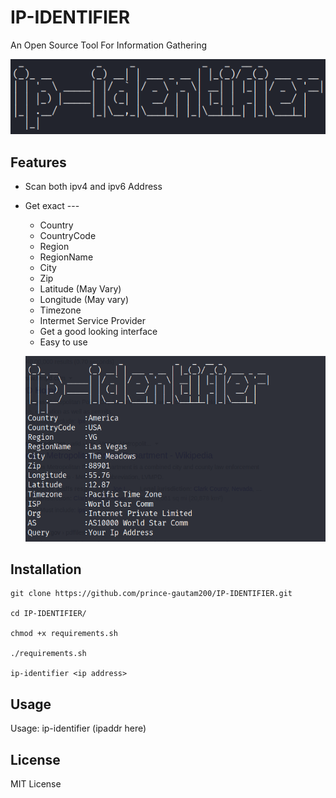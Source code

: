 
# IP-IDENTIFIER

An Open Source Tool For Information Gathering 

![](images/ip-identifier.png)




## Features

- Scan both ipv4 and ipv6 Address

- Get exact ---
  + Country
  + CountryCode
  + Region
  + RegionName
  + City 
  + Zip
  + Latitude (May Vary)
  + Longitude (May vary)
  + Timezone 
  + Intermet Service Provider
  + Get a good looking interface
  + Easy to use

  ![](images/ipimage.png)
  



## Installation

```
git clone https://github.com/prince-gautam200/IP-IDENTIFIER.git

cd IP-IDENTIFIER/

chmod +x requirements.sh

./requirements.sh

ip-identifier <ip address>
```



## Usage

Usage: ip-identifier (ipaddr here)



## License

MIT License
